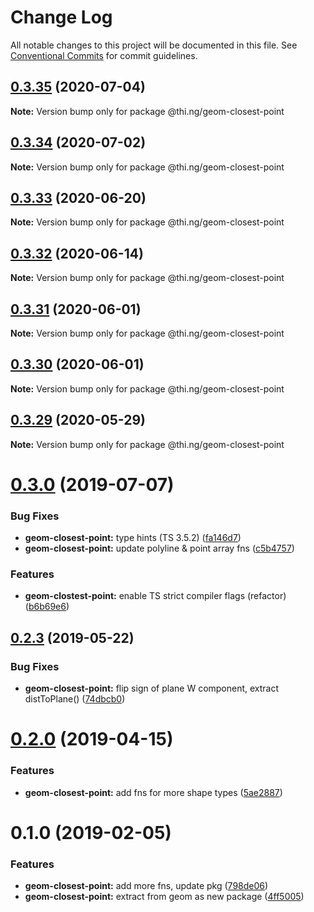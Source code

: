 # Change Log

All notable changes to this project will be documented in this file.
See [Conventional Commits](https://conventionalcommits.org) for commit guidelines.

## [0.3.35](https://github.com/thi-ng/umbrella/compare/@thi.ng/geom-closest-point@0.3.34...@thi.ng/geom-closest-point@0.3.35) (2020-07-04)

**Note:** Version bump only for package @thi.ng/geom-closest-point





## [0.3.34](https://github.com/thi-ng/umbrella/compare/@thi.ng/geom-closest-point@0.3.33...@thi.ng/geom-closest-point@0.3.34) (2020-07-02)

**Note:** Version bump only for package @thi.ng/geom-closest-point





## [0.3.33](https://github.com/thi-ng/umbrella/compare/@thi.ng/geom-closest-point@0.3.32...@thi.ng/geom-closest-point@0.3.33) (2020-06-20)

**Note:** Version bump only for package @thi.ng/geom-closest-point





## [0.3.32](https://github.com/thi-ng/umbrella/compare/@thi.ng/geom-closest-point@0.3.31...@thi.ng/geom-closest-point@0.3.32) (2020-06-14)

**Note:** Version bump only for package @thi.ng/geom-closest-point





## [0.3.31](https://github.com/thi-ng/umbrella/compare/@thi.ng/geom-closest-point@0.3.30...@thi.ng/geom-closest-point@0.3.31) (2020-06-01)

**Note:** Version bump only for package @thi.ng/geom-closest-point





## [0.3.30](https://github.com/thi-ng/umbrella/compare/@thi.ng/geom-closest-point@0.3.29...@thi.ng/geom-closest-point@0.3.30) (2020-06-01)

**Note:** Version bump only for package @thi.ng/geom-closest-point





## [0.3.29](https://github.com/thi-ng/umbrella/compare/@thi.ng/geom-closest-point@0.3.28...@thi.ng/geom-closest-point@0.3.29) (2020-05-29)

**Note:** Version bump only for package @thi.ng/geom-closest-point





# [0.3.0](https://github.com/thi-ng/umbrella/compare/@thi.ng/geom-closest-point@0.2.3...@thi.ng/geom-closest-point@0.3.0) (2019-07-07)

### Bug Fixes

* **geom-closest-point:** type hints (TS 3.5.2) ([fa146d7](https://github.com/thi-ng/umbrella/commit/fa146d7))
* **geom-closest-point:** update polyline & point array fns ([c5b4757](https://github.com/thi-ng/umbrella/commit/c5b4757))

### Features

* **geom-clostest-point:** enable TS strict compiler flags (refactor) ([b6b69e6](https://github.com/thi-ng/umbrella/commit/b6b69e6))

## [0.2.3](https://github.com/thi-ng/umbrella/compare/@thi.ng/geom-closest-point@0.2.2...@thi.ng/geom-closest-point@0.2.3) (2019-05-22)

### Bug Fixes

* **geom-closest-point:** flip sign of plane W component, extract distToPlane() ([74dbcb0](https://github.com/thi-ng/umbrella/commit/74dbcb0))

# [0.2.0](https://github.com/thi-ng/umbrella/compare/@thi.ng/geom-closest-point@0.1.13...@thi.ng/geom-closest-point@0.2.0) (2019-04-15)

### Features

* **geom-closest-point:** add fns for more shape types ([5ae2887](https://github.com/thi-ng/umbrella/commit/5ae2887))

# 0.1.0 (2019-02-05)

### Features

* **geom-closest-point:** add more fns, update pkg ([798de06](https://github.com/thi-ng/umbrella/commit/798de06))
* **geom-closest-point:** extract from geom as new package ([4ff5005](https://github.com/thi-ng/umbrella/commit/4ff5005))
